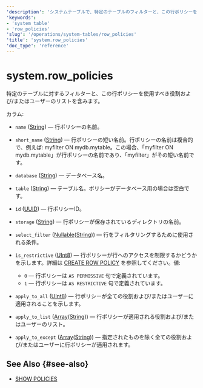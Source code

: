 ```yaml
---
'description': 'システムテーブルで、特定のテーブルのフィルターと、この行ポリシーを使用すべき役割やユーザーのリストを含みます。'
'keywords':
- 'system table'
- 'row_policies'
'slug': '/operations/system-tables/row_policies'
'title': 'system.row_policies'
'doc_type': 'reference'
---
```



# system.row_policies

特定のテーブルに対するフィルターと、この行ポリシーを使用すべき役割および/またはユーザーのリストを含みます。

カラム:
- `name` ([String](../../sql-reference/data-types/string.md)) — 行ポリシーの名前。

- `short_name` ([String](../../sql-reference/data-types/string.md)) — 行ポリシーの短い名前。行ポリシーの名前は複合的で、例えば: myfilter ON mydb.mytable。この場合、「myfilter ON mydb.mytable」が行ポリシーの名前であり、「myfilter」がその短い名前です。

- `database` ([String](../../sql-reference/data-types/string.md)) — データベース名。

- `table` ([String](../../sql-reference/data-types/string.md)) — テーブル名。ポリシーがデータベース用の場合は空白です。

- `id` ([UUID](../../sql-reference/data-types/uuid.md)) — 行ポリシーID。

- `storage` ([String](../../sql-reference/data-types/string.md)) — 行ポリシーが保存されているディレクトリの名前。

- `select_filter` ([Nullable](../../sql-reference/data-types/nullable.md)([String](../../sql-reference/data-types/string.md))) — 行をフィルタリングするために使用される条件。

- `is_restrictive` ([UInt8](/sql-reference/data-types/int-uint#integer-ranges)) — 行ポリシーが行へのアクセスを制限するかどうかを示します。詳細は [CREATE ROW POLICY](/sql-reference/statements/create/row-policy) を参照してください。値:
  - `0` — 行ポリシーは `AS PERMISSIVE` 句で定義されています。
  - `1` — 行ポリシーは `AS RESTRICTIVE` 句で定義されています。

- `apply_to_all` ([UInt8](/sql-reference/data-types/int-uint#integer-ranges)) — 行ポリシーが全ての役割および/またはユーザーに適用されることを示します。

- `apply_to_list` ([Array](../../sql-reference/data-types/array.md)([String](../../sql-reference/data-types/string.md))) — 行ポリシーが適用される役割および/またはユーザーのリスト。

- `apply_to_except` ([Array](../../sql-reference/data-types/array.md)([String](../../sql-reference/data-types/string.md))) — 指定されたものを除く全ての役割および/またはユーザーに行ポリシーが適用されます。

## See Also {#see-also}

- [SHOW POLICIES](/sql-reference/statements/show#show-policies)
